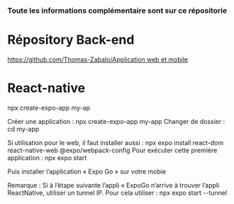 ### Toute les informations complémentaire sont sur ce répositorie

# Répository Back-end
[https://github.com/Thomas-Zabalo/Application web et mobile](https://github.com/mmicastres/sae401-thomas-zabalo-etienne-gonella)

# React-native

npx create-expo-app my-ap

Créer une application : npx create-expo-app my-app
Changer de dossier : cd my-app

Si utilisation pour le web, il faut installer aussi :
npx expo install react-dom react-native-web @expo/webpack-config
Pour exécuter cette première application : npx expo start

Puis installer l’application « Expo Go » sur votre mobie

Remarque : Si à l’étape suivante l’appli « ExpoGo n’arrive à trouver l’appli
ReactNative, utiliser un tunnel IP.
Pour cela utiliser : npx expo start --tunnel
